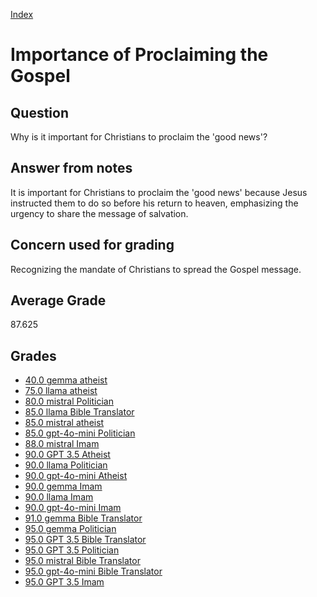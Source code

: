 
[Index](../../index.md)
# Importance of Proclaiming the Gospel
## Question
Why is it important for Christians to proclaim the 'good news'?

## Answer from notes
It is important for Christians to proclaim the 'good news' because Jesus instructed them to do so before his return to heaven, emphasizing the urgency to share the message of salvation.

## Concern used for grading
Recognizing the mandate of Christians to spread the Gospel message.

## Average Grade
87.625

## Grades
 * [40.0 gemma atheist](../answers/gemma_atheist/Importance_of_Proclaiming_the_Gospel.md)
 * [75.0 llama atheist](../answers/llama_atheist/Importance_of_Proclaiming_the_Gospel.md)
 * [80.0 mistral Politician](../answers/mistral_Politician/Importance_of_Proclaiming_the_Gospel.md)
 * [85.0 llama Bible Translator](../answers/llama_Bible_Translator/Importance_of_Proclaiming_the_Gospel.md)
 * [85.0 mistral atheist](../answers/mistral_atheist/Importance_of_Proclaiming_the_Gospel.md)
 * [85.0 gpt-4o-mini Politician](../answers/gpt-4o-mini_Politician/Importance_of_Proclaiming_the_Gospel.md)
 * [88.0 mistral Imam](../answers/mistral_Imam/Importance_of_Proclaiming_the_Gospel.md)
 * [90.0 GPT 3.5 Atheist](../answers/GPT_3.5_Atheist/Importance_of_Proclaiming_the_Gospel.md)
 * [90.0 llama Politician](../answers/llama_Politician/Importance_of_Proclaiming_the_Gospel.md)
 * [90.0 gpt-4o-mini Atheist](../answers/gpt-4o-mini_Atheist/Importance_of_Proclaiming_the_Gospel.md)
 * [90.0 gemma Imam](../answers/gemma_Imam/Importance_of_Proclaiming_the_Gospel.md)
 * [90.0 llama Imam](../answers/llama_Imam/Importance_of_Proclaiming_the_Gospel.md)
 * [90.0 gpt-4o-mini Imam](../answers/gpt-4o-mini_Imam/Importance_of_Proclaiming_the_Gospel.md)
 * [91.0 gemma Bible Translator](../answers/gemma_Bible_Translator/Importance_of_Proclaiming_the_Gospel.md)
 * [95.0 gemma Politician](../answers/gemma_Politician/Importance_of_Proclaiming_the_Gospel.md)
 * [95.0 GPT 3.5 Bible Translator](../answers/GPT_3.5_Bible_Translator/Importance_of_Proclaiming_the_Gospel.md)
 * [95.0 GPT 3.5 Politician](../answers/GPT_3.5_Politician/Importance_of_Proclaiming_the_Gospel.md)
 * [95.0 mistral Bible Translator](../answers/mistral_Bible_Translator/Importance_of_Proclaiming_the_Gospel.md)
 * [95.0 gpt-4o-mini Bible Translator](../answers/gpt-4o-mini_Bible_Translator/Importance_of_Proclaiming_the_Gospel.md)
 * [95.0 GPT 3.5 Imam](../answers/GPT_3.5_Imam/Importance_of_Proclaiming_the_Gospel.md)
